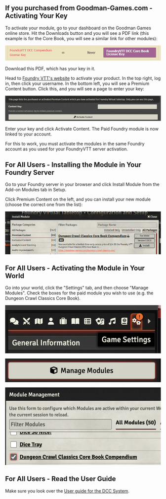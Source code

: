 ## If you purchased from Goodman-Games.com - Activating Your Key
To activate your module, go to your dashboard on the Goodman Games online store. Hit the Downloads button and you will see a PDF link (this example is for the Core Book, you will see a similar link for other modules):

![Goodman Games Downloads Page](images/goodman-games-downloads.jpg)

Download this PDF, which has your key in it.

Head to [Foundry VTT's website](https://www.foundryvtt.com) to activate your product. In the top right, log in, then click your username. In the bottom left, you will see a Premium Content button. Click this, and you will see a page to enter your key:

![Foundry VTT Premium Content Page](images/foundry-premium-content.jpg)

Enter your key and click Activate Content. The Paid Foundry module is now linked to your account.

For this to work, you must activate the modules in the same Foundry account as you used for your FoundryVTT server activation.

## For All Users - Installing the Module in Your Foundry Server
Go to your Foundry server in your browser and click Install Module from the Add-on Modules tab in Setup.

Click Premium Content on the left, and you can install your new module (choose the correct one from the list):

![Foundry VTT Install Module Page](images/foundry-install-module.jpg)

## For All Users - Activating the Module in Your World
Go into your world, click the "Settings" tab, and then choose "Manage Modules". Check the boxes for the paid module you wish to use (e.g. the Dungeon Crawl Classics Core Book).

![Manage Modules Settings](images/manage-modules-1.png)

![Module Selection](images/manage-modules-2.png)

![DCC Core Book Module](images/manage-modules-3.png)


## For All Users - Read the User Guide
Make sure you look over the [User guide for the DCC System](https://foundryvtt-dungeon-crawl-classics-user-guide.readthedocs.io/).

